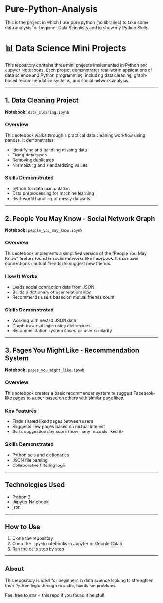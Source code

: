 # Pure-Python-Analysis
This is the project in which I use pure python (no libraries) to take some data analysis for beginner Data Scientists and to show my Python Skills.

# 📊 Data Science Mini Projects

This repository contains three mini projects implemented in Python and Jupyter Notebooks. Each project demonstrates real-world applications of data science and Python programming, including data cleaning, graph-based recommendation systems, and social network analysis.

---

##  1. Data Cleaning Project

**Notebook:** `data_cleaning.ipynb`

###  Overview

This notebook walks through a practical data cleaning workflow using pandas. It demonstrates:

* Identifying and handling missing data
* Fixing data types
* Removing duplicates
* Normalizing and standardizing values

###  Skills Demonstrated

* python for data manipulation
* Data preprocessing for machine learning
* Real-world handling of messy datasets

---

##  2. People You May Know - Social Network Graph

**Notebook:** `people_you_may_know.ipynb`

###  Overview

This notebook implements a simplified version of the "People You May Know" feature found in social networks like Facebook. It uses user connections (mutual friends) to suggest new friends.

###  How It Works

* Loads social connection data from JSON
* Builds a dictionary of user relationships
* Recommends users based on mutual friends count

###  Skills Demonstrated

* Working with nested JSON data
* Graph traversal logic using dictionaries
* Recommendation system based on user similarity

---

##  3. Pages You Might Like - Recommendation System

**Notebook:** `pages_you_might_like.ipynb`

###  Overview

This notebook creates a basic recommender system to suggest Facebook-like pages to a user based on others with similar page likes.

###  Key Features

* Finds shared liked pages between users
* Suggests new pages based on mutual interest
* Sorts suggestions by score (how many mutuals liked it)

###  Skills Demonstrated

* Python sets and dictionaries
* JSON file parsing
* Collaborative filtering logic

---

##  Technologies Used

* Python 3
* Jupyter Notebook
* json


---

##  How to Use

1. Clone the repository
2. Open the `.ipynb` notebooks in Jupyter or Google Colab
3. Run the cells step by step

---

##  About

This repository is ideal for beginners in data science looking to strengthen their Python logic through realistic, hands-on problems.

Feel free to star ⭐ this repo if you found it helpful!

